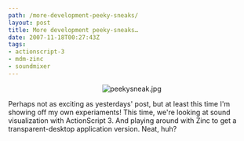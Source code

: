 ```yaml
---
path: /more-development-peeky-sneaks/
layout: post
title: More development peeky-sneaks…
date: 2007-11-18T00:27:43Z
tags:
- actionscript-3
- mdm-zinc
- soundmixer
---
```



<p align="center"><img src="http://uploads.psyked.co.uk/2007/11/peekysneak.jpg" alt="peekysneak.jpg" /></p>
<p align="left">Perhaps not as exciting as yesterdays' post, but at least this time I'm showing off my own experiaments!  This time, we're looking at sound visualization with ActionScript 3.  And playing around with Zinc to get a transparent-desktop application version.  Neat, huh?</p>